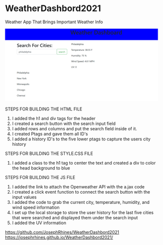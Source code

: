 # WeatherDashbord2021
Weather App That Brings Important Weather Info


<img src="weather.jpg">


STEPS FOR BUILDING THE HTML FILE
1. I added the h1 and div tags for the header
2. I created a search button with the search input field
3. I added rows and columns and put the search field inside of it.
4. I created Ptags and gave them all ID's
5. I added a history ID's to the five lower ptags to capture the users city history

STEPS FOR BUILDING THE STYLE.CSS FILE
1. I added a class to the h1 tag to center the text and created a div to color the head background to blue

STEPS FOR BUILDING THE JS FILE
1. I added the link to attach the Openweather API with the a.jax code
2. I created a click event function to connect the search button with the input values
3. I added the code to grab the current city, temperature, humidity, and wind speed information
4. I set up the local storage to store the user history for the last five cities that were searched and displayed them under the search input
5. I added the UV information

https://github.com/JosephRhines/WeatherDashbord2021 
https://josephrhines.github.io/WeatherDashbord2021/
